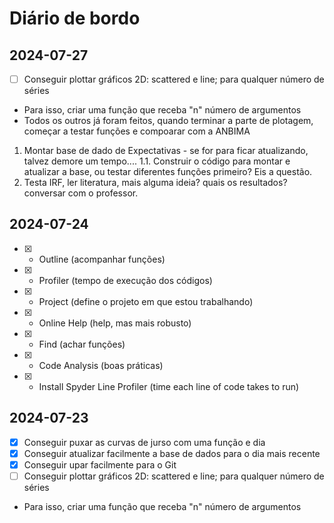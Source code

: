 # Diário de bordo

## 2024-07-27
- [ ] Conseguir plottar gráficos 2D: scattered e line; para qualquer número de séries
 - Para isso, criar uma função que receba "n" número de argumentos
- Todos os outros já foram feitos, quando terminar a parte de plotagem, começar a testar funções e compoarar com a ANBIMA
1. Montar base de dado de Expectativas - se for para ficar atualizando, talvez demore um tempo.... 
    1.1. Construir o código para montar e atualizar a base, ou testar diferentes funções primeiro? Eis a questão.
2.  Testa IRF, ler literatura, mais alguma ideia? quais os resultados? conversar com o professor.

## 2024-07-24
- [x] + Outline (acompanhar funções)
- [x] + Profiler (tempo de execução dos códigos)
- [x] + Project (define o projeto em que estou trabalhando)
- [x] + Online Help (help, mas mais robusto)
- [x] + Find (achar funções)
- [x] + Code Analysis (boas práticas)
- [x] + Install Spyder Line Profiler (time each line of code takes to run) 


## 2024-07-23
- [x] Conseguir puxar as curvas de jurso com uma função e dia 
- [x] Conseguir atualizar facilmente a base de dados para o dia mais recente
- [x] Conseguir upar facilmente para o Git 
- [ ] Conseguir plottar gráficos 2D: scattered e line; para qualquer número de séries
 - Para isso, criar uma função que receba "n" número de argumentos
